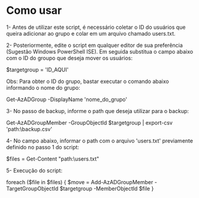 # Como usar
1- Antes de utilizar este script, é necessário coletar o ID do usuários que queira adicionar ao grupo e colar em um arquivo chamado users.txt.

2- Posteriormente, edite o script em qualquer editor de sua preferência (Sugestão Windows PowerShell ISE). Em seguida substitua o campo abaixo com o ID do groupo que deseja mover os usuários:

$targetgroup = 'ID_AQUI'

Obs: Para obter o ID do grupo, bastar executar o comando abaixo informando o nome do grupo:

Get-AzADGroup -DisplayName 'nome_do_grupo'

3- No passo de backup, informe o path que deseja utilizar para o backup:

Get-AzADGroupMember -GroupObjectId $targetgroup | export-csv 'path:\backup.csv' 

4- No campo abaixo, informar o path com o arquivo 'users.txt' previamente definido no passo 1 do script:

$files = Get-Content "path:\users.txt"

5- Execução do script:

foreach ($file in $files) {
    $move = Add-AzADGroupMember -TargetGroupObjectId $targetgroup -MemberObjectId $file 
}


